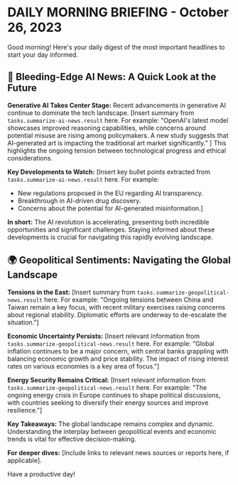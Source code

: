 # DAILY MORNING BRIEFING - October 26, 2023

Good morning! Here's your daily digest of the most important headlines to start your day informed.


## 🤖 Bleeding-Edge AI News:  A Quick Look at the Future

**Generative AI Takes Center Stage:**  Recent advancements in generative AI continue to dominate the tech landscape.  [Insert summary from `tasks.summarize-ai-news.result` here.  For example:  "OpenAI's latest model showcases improved reasoning capabilities, while concerns around potential misuse are rising among policymakers.  A new study suggests that AI-generated art is impacting the traditional art market significantly." ] This highlights the ongoing tension between technological progress and ethical considerations.

**Key Developments to Watch:**  [Insert key bullet points extracted from `tasks.summarize-ai-news.result` here. For example:
* New regulations proposed in the EU regarding AI transparency.
* Breakthrough in AI-driven drug discovery.
* Concerns about the potential for AI-generated misinformation.]

**In short:** The AI revolution is accelerating, presenting both incredible opportunities and significant challenges. Staying informed about these developments is crucial for navigating this rapidly evolving landscape.


## 🌍 Geopolitical Sentiments: Navigating the Global Landscape

**Tensions in the East:**  [Insert summary from `tasks.summarize-geopolitical-news.result` here.  For example: "Ongoing tensions between China and Taiwan remain a key focus, with recent military exercises raising concerns about regional stability. Diplomatic efforts are underway to de-escalate the situation."]

**Economic Uncertainty Persists:**  [Insert relevant information from `tasks.summarize-geopolitical-news.result` here. For example: "Global inflation continues to be a major concern, with central banks grappling with balancing economic growth and price stability.  The impact of rising interest rates on various economies is a key area of focus."]

**Energy Security Remains Critical:**  [Insert relevant information from `tasks.summarize-geopolitical-news.result` here. For example: "The ongoing energy crisis in Europe continues to shape political discussions, with countries seeking to diversify their energy sources and improve resilience."]


**Key Takeaways:** The global landscape remains complex and dynamic.  Understanding the interplay between geopolitical events and economic trends is vital for effective decision-making.

**For deeper dives:** [Include links to relevant news sources or reports here, if applicable].


Have a productive day!
